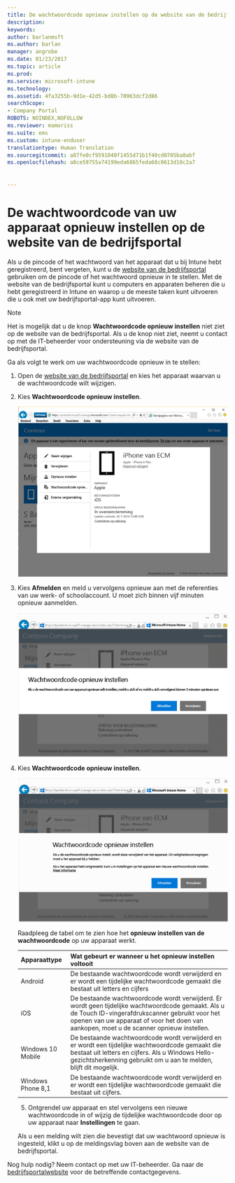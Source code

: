 ```yaml
---
title: De wachtwoordcode opnieuw instellen op de website van de bedrijfsportal | Microsoft Docs
description: 
keywords: 
author: barlanmsft
ms.author: barlan
manager: angrobe
ms.date: 01/23/2017
ms.topic: article
ms.prod: 
ms.service: microsoft-intune
ms.technology: 
ms.assetid: 4fa3255b-9d1e-42d5-bd8b-70963dcf2d86
searchScope:
- Company Portal
ROBOTS: NOINDEX,NOFOLLOW
ms.reviewer: mamoriss
ms.suite: ems
ms.custom: intune-enduser
translationtype: Human Translation
ms.sourcegitcommit: a87fe0cf9591040f1455d71b1f40cd0705ba8abf
ms.openlocfilehash: a8ce59755a74199eda6865feda68c0613d10c2a7


---
```


# <a name="how-to-reset-your-device-passcode-from-the-company-portal-website"></a>De wachtwoordcode van uw apparaat opnieuw instellen op de website van de bedrijfsportal

Als u de pincode of het wachtwoord van het apparaat dat u bij Intune hebt geregistreerd, bent vergeten, kunt u de [website van de bedrijfsportal](http://portal.manage.microsoft.com) gebruiken om de pincode of het wachtwoord opnieuw in te stellen. Met de website van de bedrijfsportal kunt u computers en apparaten beheren die u hebt geregistreerd in Intune en waarop u de meeste taken kunt uitvoeren die u ook met uw bedrijfsportal-app kunt uitvoeren.

> [!NOTE]
> Het is mogelijk dat u de knop **Wachtwoordcode opnieuw instellen** niet ziet op de website van de bedrijfsportal. Als u de knop niet ziet, neemt u contact op met de IT-beheerder voor ondersteuning via de website van de bedrijfsportal.

Ga als volgt te werk om uw wachtwoordcode opnieuw in te stellen:

1.  Open de [website van de bedrijfsportal](http://portal.manage.microsoft.com) en kies het apparaat waarvan u de wachtwoordcode wilt wijzigen.

2.  Kies **Wachtwoordcode opnieuw instellen**.

    ![Details van het apparaat met de knop Wachtwoordcode opnieuw instellen](./media/iwp-screen-with-all-options.png)

3.  Kies **Afmelden** en meld u vervolgens opnieuw aan met de referenties van uw werk- of schoolaccount. U moet zich binnen vijf minuten opnieuw aanmelden.

    ![Bericht voor opnieuw instellen met de knop Afmelden](./media/iwp-2-sign-out.png)

4.  Kies **Wachtwoordcode opnieuw instellen**.

    ![Bericht dat aangeeft wat er gebeurt als u de wachtwoordcode opnieuw instelt](./media/iwp-3-tap-reset-passcode-after-signin.png)

    Raadpleeg de tabel om te zien hoe het **opnieuw instellen van de wachtwoordcode** op uw apparaat werkt.

    |Apparaattype|Wat gebeurt er wanneer u het opnieuw instellen voltooit|
    |------------|-----------|
    |Android|De bestaande wachtwoordcode wordt verwijderd en er wordt een tijdelijke wachtwoordcode gemaakt die bestaat uit letters en cijfers|
    |iOS|De bestaande wachtwoordcode wordt verwijderd. Er wordt geen tijdelijke wachtwoordcode gemaakt. Als u de Touch ID-vingerafdrukscanner gebruikt voor het openen van uw apparaat of voor het doen van aankopen, moet u de scanner opnieuw instellen.|
    |Windows 10 Mobile|De bestaande wachtwoordcode wordt verwijderd en er wordt een tijdelijke wachtwoordcode gemaakt die bestaat uit letters en cijfers. Als u Windows Hello-gezichtsherkenning gebruikt om u aan te melden, blijft dit mogelijk.|
    |Windows Phone 8,1|De bestaande wachtwoordcode wordt verwijderd en er wordt een tijdelijke wachtwoordcode gemaakt die bestaat uit cijfers.|

    5.  Ontgrendel uw apparaat en stel vervolgens een nieuwe wachtwoordcode in of wijzig de tijdelijke wachtwoordcode door op uw apparaat naar **Instellingen** te gaan.

    Als u een melding wilt zien die bevestigt dat uw wachtwoord opnieuw is ingesteld, klikt u op de meldingsvlag boven aan de website van de bedrijfsportal.

Nog hulp nodig? Neem contact op met uw IT-beheerder. Ga naar de [bedrijfsportalwebsite](http://portal.manage.microsoft.com) voor de betreffende contactgegevens.



<!--HONumber=Jan17_HO4-->


